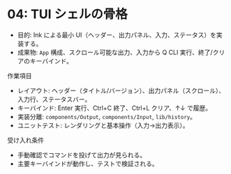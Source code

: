 # 04: TUI シェルの骨格

- 目的: Ink による最小 UI（ヘッダー、出力パネル、入力、ステータス）を実装する。
- 成果物: `App` 構成、スクロール可能な出力、入力から Q CLI 実行、終了/クリアのキーバインド。

作業項目
- レイアウト: ヘッダー（タイトル/バージョン）、出力パネル（スクロール）、入力行、ステータスバー。
- キーバインド: Enter 実行、Ctrl+C 終了、Ctrl+L クリア、↑↓ で履歴。
- 実装分離: `components/Output`, `components/Input`, `lib/history`。
- ユニットテスト: レンダリングと基本操作（入力→出力表示）。

受け入れ条件
- 手動確認でコマンドを投げて出力が見られる。
- 主要キーバインドが動作し、テストで検証される。
